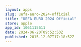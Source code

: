 ```yaml
---
layout: apps
slug: uefa-euro-2024-official
title: "UEFA EURO 2024 Official"
store: apple
app_id: 1061115611
date: 2024-06-20T09:52:53Z
published: 2015-12-07T17:18:52Z
---
```

